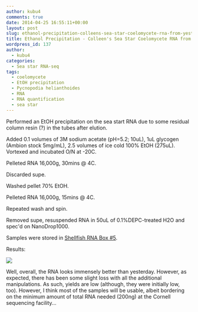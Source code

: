 ```yaml
---
author: kubu4
comments: true
date: 2014-04-25 16:55:11+00:00
layout: post
slug: ethanol-precipitation-colleens-sea-star-coelomycete-rna-from-yesterday
title: Ethanol Precipitation - Colleen's Sea Star Coelomycete RNA from Yesterday
wordpress_id: 137
author:
  - kubu4
categories:
  - Sea star RNA-seq
tags:
  - coelomycete
  - EtOH precipitation
  - Pycnopodia helianthoides
  - RNA
  - RNA quantification
  - sea star
---
```


Performed an EtOH precipitation on the sea start RNA due to some residual column resin (?) in the tubes after elution.

Added 0.1 volumes of 3M sodium acetate (pH=5.2; 10uL), 1uL glycogen (Ambion stock 5mg/mL), 2.5 volumes of ice cold 100% EtOH (275uL). Vortexed and incubated O/N at -20C.

Pelleted RNA 16,000g, 30mins @ 4C.

Discarded supe.

Washed pellet 70% EtOH.

Pelleted RNA 16,000g, 15mins @ 4C.

Repeated wash and spin.

Removed supe, resuspended RNA in 50uL of 0.1%DEPC-treated H2O and spec'd on NanoDrop1000.

Samples were stored in [Shellfish RNA Box #5](https://docs.google.com/spreadsheet/ccc?key=0AmS_90rPaQMzcHdyU1d0MDVMLWpaTWdadnJSd0M4UUE&usp=sharing).

Results:

![](http://eagle.fish.washington.edu/Arabidopsis/20140425%20-%20sea%20star%20RNA%20ODs-01.JPG)

Well, overall, the RNA looks immensely better than yesterday. However, as expected, there has been some slight loss with all the additional manipulations. As such, yields are low (although, they were initially low, too). However, I think most of the samples will be usable, albeit bordering on the minimum amount of total RNA needed (200ng) at the Cornell sequencing facility...
